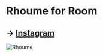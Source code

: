 # Rhoume for Room

## → [Instagram](https://www.instagram.com/_rhoume/?igshid=YmMyMTA2M2Y%3D)

![Rhoume](https://cdn.sanity.io/images/nvyn8prv/production/b92a9bddccedb73b2cd89e8800b036ab66567e8a-8000x4500.jpg)
